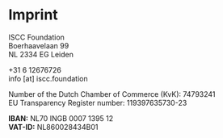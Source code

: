 # Imprint

ISCC Foundation<br> Boerhaavelaan 99<br> NL 2334 EG Leiden<br>

+31 6 12676726<br> info \[at\] iscc.foundation<br>

Number of the Dutch Chamber of Commerce (KvK): 74793241<br> EU Transparency Register number:
119397635730-23<br>

**IBAN:** NL70 INGB 0007 1395 12<br> **VAT-ID:** NL860028434B01<br>
